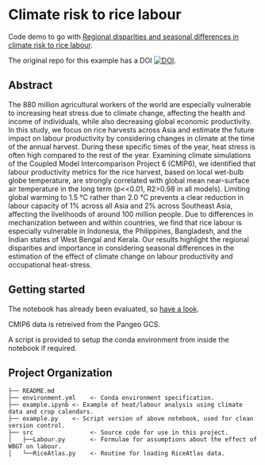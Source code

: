 # Climate risk to rice labour
Code demo to go with [Regional disparities and seasonal differences in climate risk to rice labour](https://doi.org/10.31223/X5SW3N).

The original repo for this example has a DOI [![DOI](https://zenodo.org/badge/DOI/10.5281/zenodo.4746392.svg)](https://doi.org/10.5281/zenodo.4746392).

## Abstract
The 880 million agricultural workers of the world are especially vulnerable to
increasing heat stress due to climate change, affecting the health and income
of individuals, while also decreasing global economic productivity. In this
study, we focus on rice harvests across Asia and estimate the future impact on
labour productivity by considering changes in climate at the time of the annual
harvest. During these specific times of the year, heat stress is often high
compared to the rest of the year. Examining climate simulations of the Coupled
Model Intercomparison Project 6 (CMIP6), we identified that labour productivity
metrics for the rice harvest, based on local wet-bulb globe temperature, are
strongly correlated with global mean near-surface air temperature in the long
term (p<<0.01, R2>0.98 in all models). Limiting global warming to 1.5 °C rather
than 2.0 °C prevents a clear reduction in labour capacity of 1% across all Asia
and 2% across Southeast Asia, affecting the livelihoods of around 100 million
people. Due to differences in mechanization between and within countries, we
find that rice labour is especially vulnerable in Indonesia, the Philippines,
Bangladesh, and the Indian states of West Bengal and Kerala. Our results
highlight the regional disparities and importance in considering seasonal
differences in the estimation of the effect of climate change on labour
productivity and occupational heat-stress.


## Getting started
The notebook has already been evaluated, so [have a look](example.ipynb).

CMIP6 data is retreived from the Pangeo GCS.

A script is provided to setup the conda environment from inside the notebook if required.


## Project Organization
```
├── README.md
├── environment.yml    <- Conda environment specification.
├── example.ipynb <- Example of heat/labour analysis using climate data and crop calendars.
├── example.py    <- Script version of above notebook, used for clean version control.
├── src                <- Source code for use in this project.
│   ├──Labour.py       <- Formulae for assumptions about the effect of WBGT on labour.
│   └──RiceAtlas.py    <- Routine for loading RiceAtlas data.
```
